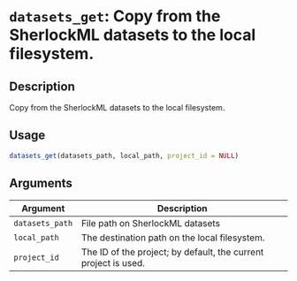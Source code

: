 # `datasets_get`: Copy from the SherlockML datasets to the local filesystem.

## Description


 Copy from the SherlockML datasets to the local filesystem.


## Usage

```r
datasets_get(datasets_path, local_path, project_id = NULL)
```


## Arguments

Argument      |Description
------------- |----------------
```datasets_path```     |     File path on SherlockML datasets
```local_path```     |     The destination path on the local filesystem.
```project_id```     |     The ID of the project; by default, the current project is used.

